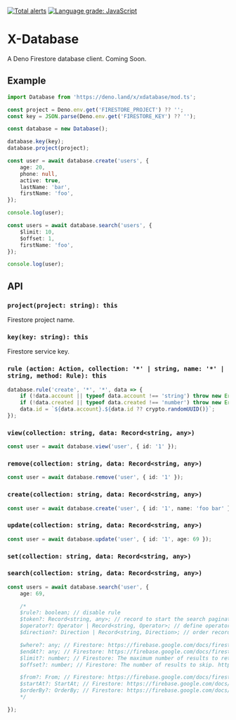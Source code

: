 [![Total alerts](https://img.shields.io/lgtm/alerts/g/xeaone/database.svg?logo=lgtm&logoWidth=18)](https://lgtm.com/projects/g/xeaone/database/alerts/)
[![Language grade: JavaScript](https://img.shields.io/lgtm/grade/javascript/g/xeaone/database.svg?logo=lgtm&logoWidth=18)](https://lgtm.com/projects/g/xeaone/database/context:javascript)

# X-Database
A Deno Firestore database client. Coming Soon.

## Example
```ts
import Database from 'https://deno.land/x/xdatabase/mod.ts';

const project = Deno.env.get('FIRESTORE_PROJECT') ?? '';
const key = JSON.parse(Deno.env.get('FIRESTORE_KEY') ?? '');

const database = new Database();

database.key(key);
database.project(project);

const user = await database.create('users', {
    age: 20,
    phone: null,
    active: true,
    lastName: 'bar',
    firstName: 'foo',
});

console.log(user);

const users = await database.search('users', {
    $limit: 10,
    $offset: 1,
    firstName: 'foo',
});

console.log(user);
```

## API

### `project(project: string): this`
Firestore project name.

### `key(key: string): this`
Firestore service key.

### `rule (action: Action, collection: '*' | string, name: '*' | string, method: Rule): this`
```ts
database.rule('create', '*', '*', data => {
    if (!data.account || typeof data.account !== 'string') throw new Error('account string required');
    if (!data.created || typeof data.created !== 'number') throw new Error('created number required');
    data.id = `${data.account}.${data.id ?? crypto.randomUUID()}`;
});
```

### `view(collection: string, data: Record<string, any>)`
```ts
const user = await database.view('user', { id: '1' });
```

### `remove(collection: string, data: Record<string, any>)`
```ts
const user = await database.remove('user', { id: '1' });
```

### `create(collection: string, data: Record<string, any>)`
```ts
const user = await database.create('user', { id: '1', name: 'foo bar' });
```

### `update(collection: string, data: Record<string, any>)`
```ts
const user = await database.update('user', { id: '1', age: 69 });
```

### `set(collection: string, data: Record<string, any>)`

### `search(collection: string, data: Record<string, any>)`
```ts
const users = await database.search('user', {
    age: 69,

    /*
    $rule?: boolean; // disable rule
    $token?: Record<string, any>; // record to start the search pagination
    $operator?: Operator | Record<string, Operator>; // define operators
    $direction?: Direction | Record<string, Direction>; // order records

    $where?: any; // Firestore: https://firebase.google.com/docs/firestore/reference/rest/v1/StructuredQuery#FIELDS.where
    $endAt?: any; // Firestore: https://firebase.google.com/docs/firestore/reference/rest/v1/StructuredQuery#FIELDS.end_at
    $limit?: number; // Firestore: The maximum number of results to return. https://firebase.google.com/docs/firestore/reference/rest/v1/StructuredQuery#FIELDS.limit
    $offset?: number; // Firestore: The number of results to skip. https://firebase.google.com/docs/firestore/reference/rest/v1/StructuredQuery#FIELDS.offset

    $from?: From; // Firestore: https://firebase.google.com/docs/firestore/reference/rest/v1/StructuredQuery#FIELDS.from
    $startAt?: StartAt; // Firestore: https://firebase.google.com/docs/firestore/reference/rest/v1/StructuredQuery#FIELDS.start_at
    $orderBy?: OrderBy; // Firestore: https://firebase.google.com/docs/firestore/reference/rest/v1/StructuredQuery#FIELDS.order_by
    */

});
```

<!-- ### `constant()`
- View: NA
- Remove: NA
- Create: Requires `constant` properties.
- Update: Will not update `constant` properties.
- Set: NA
- Search: NA

### `scope()`
Creates a composite `Firestore id` using the `id` and `scope` properties. Property values must be a string type.

- View: Requires `id` and `scope` properties.
- Remove: Requires `id` and `scope` properties.
- Create: Requires `scope` properties.
- Update: Requires `id` and `scope` properties. Will not update `id` or `scope` properties. Throws and error if item does not exist.
- Set: Requires `scope` properties. Will create a new item or update an existing item depending on composite `Firestore id`.
- Search: Requires `scope`. -->

<!--
Firestore reset api docs
https://firebase.google.com/docs/firestore/reference/rest/v1/projects.databases.documents
-->